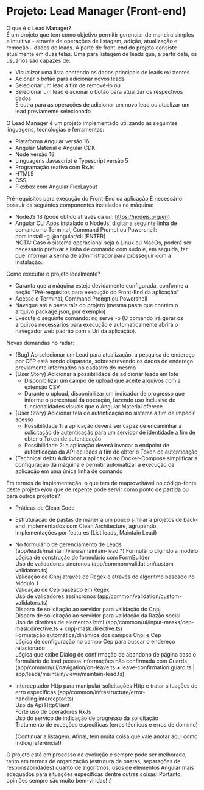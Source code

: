 # Projeto: Lead Manager (Front-end)

O que é o Lead Manager?<br/>
É um projeto que tem como objetivo permitir gerenciar de maneira simples e intuitiva - através de operações de listagem, adiçāo, atualizaçāo e remoção - dados de leads.
A parte de front-end do projeto consiste atualmente em duas telas.
Uma para listagem de leads que, a partir dela, os usuários são capazes de:
- Visualizar uma lista contendo os dados principais de leads existentes
- Acionar o botão para adicionar novos leads
- Selecionar um lead a fim de removê-lo ou
- Selecionar um lead e acionar o botão para atualizar os respectivos dados<br/>
E outra para as operações de adicionar um novo lead ou atualizar um lead previamente selecionado

O Lead Manager é um projeto implementado utilizando as seguintes linguagens, tecnologias e ferramentas:
- Plataforma Angular versão 16
- Angular Material e Angular CDK
- Node versão 18
- Linguagens Javascript e Typescript versão 5
- Programação reativa com RxJs
- HTML5
- CSS
- Flexbox com Angular FlexLayout

Pré-requisitos para execução do Front-End da aplicação
É necessário possuir os seguintes componentes instalados na máquina:
- NodeJS 18 (pode obtido através da url: https://nodejs.org/en)
- Angular CLI
  Após instalado o NodeJs, digitar a seguinte linha de comando no Terminal, Command Prompt ou Powershell:<br/>
    npm install -g @angular/cli [ENTER]<br/>
    NOTA: Caso o sistema operacional seja o Linux ou MacOs, poderá ser necessário prefixar a linha de comando com sudo e, em seguida, ter que informar a senha de administrador para prosseguir com a instalação.

Como executar o projeto localmente?
- Garanta que a máquina esteja devidamente configurada, conforme a seção "Pré-requisitos para execução do Front-End da aplicação"
- Acesse o Terminal, Command Prompt ou Powershell
- Navegue até a pasta raíz do projeto (mesma pasta que contém o arquivo package.json, por exemplo)
- Execute o seguinte comando:
  ng serve -o
  (O comando irá gerar os arquivos necessários para execução e automaticamente abrirá o navegador web padrão com a Url da aplicação).

Novas demandas no radar:
- (Bug) Ao selecionar um Lead para atualização, a pesquisa de endereço por CEP está sendo disparada, sobrescrevendo os dados de endereço previamente informados no cadastro do mesmo
- (User Story) Adicionar a possibilidade de adicionar leads em lote
  - Disponibilizar um campo de upload que aceite arquivos com a extensão CSV
  - Durante o upload, disponibilizar um indicador de progresso que informe o percentual da 
    operação, fazendo uso inclusive de funcionalidades visuais que o Angular Material oferece 
- (User Story) Adicionar tela de autenticação no sistema a fim de impedir acesso 
  - Possibilidade 1: a aplicação deverá ser capaz de encaminhar a solicitação de autenticação para um servidor de identidade a fim de obter o Token de autenticação
  - Possibilidade 2: a aplicação deverá invocar o endpoint de autenticação da API de leads a fim de obter o Token de autenticação
- (Technical debt) Adicionar a aplicação ao Docker-Compose simplificar a configuração da máquina e permitir automatizar a execução da aplicação em uma única linha de comando

Em termos de implementação, o que tem de reaproveitável no código-fonte deste projeto e/ou que de repente pode servir como ponto de partida ou para outros projetos?
- Práticas de Clean Code<br/>
- Estruturação de pastas de maneira um pouco similar a projetos de back-end implementados com Clean Architecture, agrupando implementações por features (List leads, Maintain Lead)
- No formulário de gerenciamento de Leads (app/leads/maintain/views/maintain-lead.*)
  Formulário digirido a modelo
  Lógica de construção do formulário com FormBuilder<br/>
  Uso de validadores síncronos (app/common/validation/custom-validators.ts)<br/>
    Validação de Cnpj através de Regex e através do algoritmo baseado no Módulo 1<br/>
    Validação de Cep baseado em Regex<br/>
  Uso de validadores assíncronos (app/common/validation/custom-validators.ts)<br/>
    Disparo de solicitação ao servidor para validação do Cnpj<br/>
    Disparo de solicitação ao servidor para validação da Razão social<br/>
  Uso de diretivas de elementos html (app/common/ui/input-masks/cep-mask.directive.ts + cnpj-mask.directive.ts)<br/>
    Formatação automática/dinâmica dos campos Cnpj e Cep<br/>
    Lógica de configuração no campo Cep para buscar o endereço relacionado<br/>
  Lógica que exibe Dialog de confirmação de abandono de página caso o formulário de lead possua informações não confirmada com Guards (app/common/ui/navigation/on-leave.ts + leave-confirmation.guard.ts | app/leads/maintain/views/maintain-lead.ts)<br/>
- Interceptador Http para manipular solicitações Http e tratar situações de erro específicas (app/common/infrastructure/error-handling.interceptor.ts)<br/>
  Uso da Api HttpClient<br/>
  Forte uso de operadores RxJs<br/>
  Uso do serviço de indicação de progresso da solicitação<br/>
  Tratamento de exceções específicas (erros técnicos e erros de domínio)<br/>
  
  (Continuar a listagem. Afinal, tem muita coisa que vale anotar aqui como índice/referência!)
  
O projeto está em processo de evolução e sempre pode ser melhorado, tanto em termos de organização (estrutura de pastas, separações de responsabilidades) quanto de algoritmos, usos de elementos Angular mais adequados para situações específicas dentre outras coisas! Portanto, opiniões sempre são muito bem-vindas! :)
